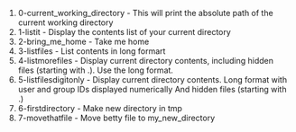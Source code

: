 1. 0-current_working_directory - This will print the absolute path of the current working directory
2. 1-listit - Display the contents list of your current directory
3. 2-bring_me_home - Take me home
4. 3-listfiles - List contents in long formart
5. 4-listmorefiles - Display current directory contents, including hidden files (starting with .). Use the long format.
6. 5-listfilesdigitonly - Display current directory contents.
Long format
with user and group IDs displayed numerically
And hidden files (starting with .)
7. 6-firstdirectory - Make new directory in tmp
8. 7-movethatfile - Move betty file to my_new_directory

